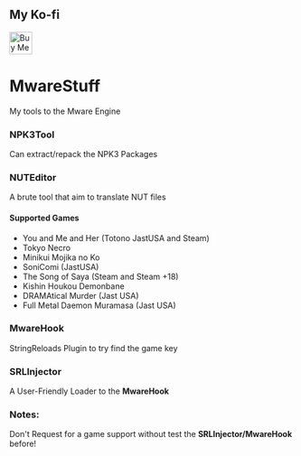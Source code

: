 ## My Ko-fi
<a href='https://ko-fi.com/Z8Z231I4Z' target='_blank'><img height='40' style='border:0px;height:40px;' src='https://cdn.ko-fi.com/cdn/kofi1.png?v=2' border='0' alt='Buy Me a Coffee at ko-fi.com' /></a>

# MwareStuff
My tools to the Mware Engine  

### NPK3Tool
Can extract/repack the NPK3 Packages 

### NUTEditor
A brute tool that aim to translate NUT files

#### Supported Games
- You and Me and Her (Totono JastUSA and Steam)
- Tokyo Necro
- Minikui Mojika no Ko
- SoniComi (JastUSA)
- The Song of Saya (Steam and Steam +18)
- Kishin Houkou Demonbane
- DRAMAtical Murder (Jast USA)
- Full Metal Daemon Muramasa (Jast USA)

### MwareHook
StringReloads Plugin to try find the game key

### SRLInjector
A User-Friendly Loader to the **MwareHook**


### Notes:
Don't Request for a game support without test the **SRLInjector/MwareHook** before!
